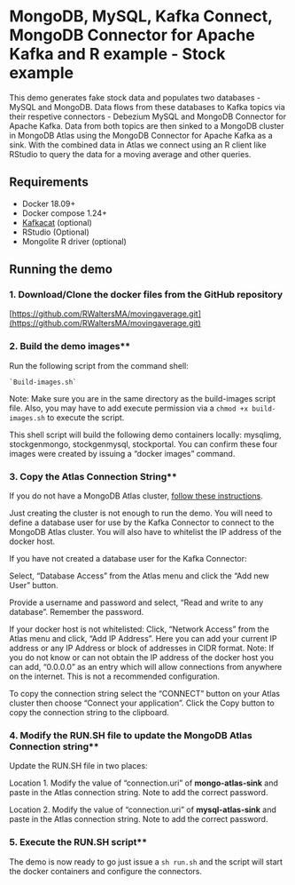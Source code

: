 # MongoDB, MySQL, Kafka Connect, MongoDB Connector for Apache Kafka and R example - Stock example

This demo generates fake stock data and populates two databases - MySQL and MongoDB.  Data flows from these databases to Kafka topics via their respetive connectors - Debezium MySQL and MongoDB Connector for Apache Kafka.  Data from both topics are  then sinked to a MongoDB cluster in MongoDB Atlas using the MongoDB Connector for Apache Kafka as a sink.  With the combined data in Atlas we connect using an R client like RStudio to query the data for a moving average and other queries.

## Requirements
  - Docker 18.09+
  - Docker compose 1.24+
  - [Kafkacat](https://github.com/edenhill/kafkacat) (optional)
  - RStudio (Optional)
  - Mongolite R driver (optional)

## Running the demo
### 1. Download/Clone the docker files from the GitHub repository

[https://github.com/RWaltersMA/movingaverage.git](https://github.com/RWaltersMA/movingaverage.git)

### 2. Build the demo images**

Run the following script from the command shell:

	`Build-images.sh`

Note: Make sure you are in the same directory as the build-images script file.  Also, you may have to add execute permission via a `chmod +x build-images.sh` to execute the script.

This shell script will build the following demo containers locally: mysqlimg, stockgenmongo, stockgenmysql, stockportal.  You can confirm these four images were created by issuing a “docker images” command.

### 3. Copy the Atlas Connection String**

If you do not have a MongoDB Atlas cluster, [follow these instructions](https://docs.atlas.mongodb.com/getting-started/).

Just creating the cluster is not enough to run the demo.  You will need to define a database user for use by the Kafka Connector to connect to the MongoDB Atlas cluster.  You will also have to whitelist the IP address of the docker host.

If you have not created a database user for the Kafka Connector:

Select, “Database Access” from the Atlas menu and click the “Add new User” button.  

Provide a username and password and select, “Read and write to any database”.  Remember the password.

If your docker host is not whitelisted:
Click, “Network Access” from the Atlas menu and click, “Add IP Address”.  Here you can add your current IP address or any IP Address or block of addresses in CIDR format.  Note: If you do not know or can not obtain the IP address of the docker host you can add, “0.0.0.0” as an entry which will allow connections from anywhere on the internet.  This is not a recommended configuration.

To copy the connection string select the “CONNECT” button on your Atlas cluster then choose “Connect your application”.  Click the Copy button to copy the connection string to the clipboard.</p>

### 4. Modify the RUN.SH file to update the MongoDB Atlas Connection string**

Update the RUN.SH file in two places:

Location 1. Modify the value of “connection.uri” of **mongo-atlas-sink** and paste in the Atlas connection string.  Note to add the correct password. 

Location 2. Modify the value of “connection.uri” of **mysql-atlas-sink** and paste in the Atlas connection string.  Note to add the correct password. 

### 5. Execute the RUN.SH script**

The demo is now ready to go just issue a `sh run.sh` and the script will start the docker containers and configure the connectors.
